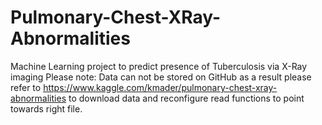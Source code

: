 # Pulmonary-Chest-XRay-Abnormalities
Machine Learning project to predict presence of Tuberculosis via X-Ray imaging
Please note: Data can not be stored on GitHub as a result please refer to https://www.kaggle.com/kmader/pulmonary-chest-xray-abnormalities to download data and reconfigure read functions to point towards right file.
